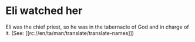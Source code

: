 # Eli watched her

Eli was the chief priest, so he was in the tabernacle of God and in charge of it. (See: [[rc://en/ta/man/translate/translate-names]])

